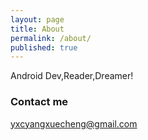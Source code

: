 ```yaml
---
layout: page
title: About
permalink: /about/
published: true
---
```


Android Dev,Reader,Dreamer!

### Contact me

[yxcyangxuecheng@gmail.com](mailto:email@domain.com)
